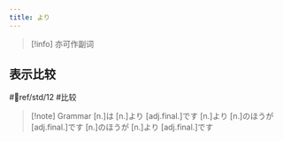 ```yaml
---
title: より
---
```

> [!info] 亦可作副词

## 表示比较

 #📖ref/std/12 #比较

> [!note] Grammar
> [n.]は [n.]より [adj.final.]です
> [n.]より [n.]のほうが [adj.final.]です
> [n.]のほうが [n.]より [adj.final.]です
